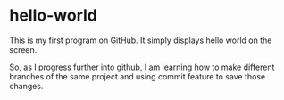 # hello-world
This is my first program on GitHub. It simply displays hello world on the screen.


So, as I progress further into github, I am learning how to make different branches of the same project and using commit feature to save those changes. 


